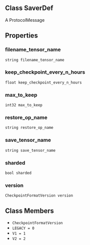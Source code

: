 ## Class SaverDef
A ProtocolMessage
## Properties
### filename_tensor_name
`string filename_tensor_name`
### keep_checkpoint_every_n_hours
`float keep_checkpoint_every_n_hours`
### max_to_keep
`int32 max_to_keep`
### restore_op_name
`string restore_op_name`
### save_tensor_name
`string save_tensor_name`
### sharded
`bool sharded`
### version
`CheckpointFormatVersion version`
## Class Members
- `CheckpointFormatVersion`
- `LEGACY = 0`
- `V1 = 1`
- `V2 = 2`
